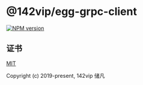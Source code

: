 # @142vip/egg-grpc-client

[![NPM version](https://img.shields.io/npm/v/@142vip/egg-grpc-client?color=a1b858&label=version)](https://www.npmjs.com/package/@142vip/egg-grpc-client)

## 证书

[MIT](https://opensource.org/license/MIT)

Copyright (c) 2019-present, 142vip 储凡
